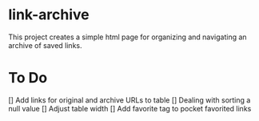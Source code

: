 # link-archive

This project creates a simple html page for organizing and navigating an archive of saved links.


# To Do
[] Add links for original and archive URLs to table
[] Dealing with sorting a null value
[] Adjust table width
[] Add favorite tag to pocket favorited links
